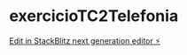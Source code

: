 # exercicioTC2Telefonia

[Edit in StackBlitz next generation editor ⚡️](https://stackblitz.com/~/github.com/EvertonAdSLourenco89/exercicioTC2Telefonia)